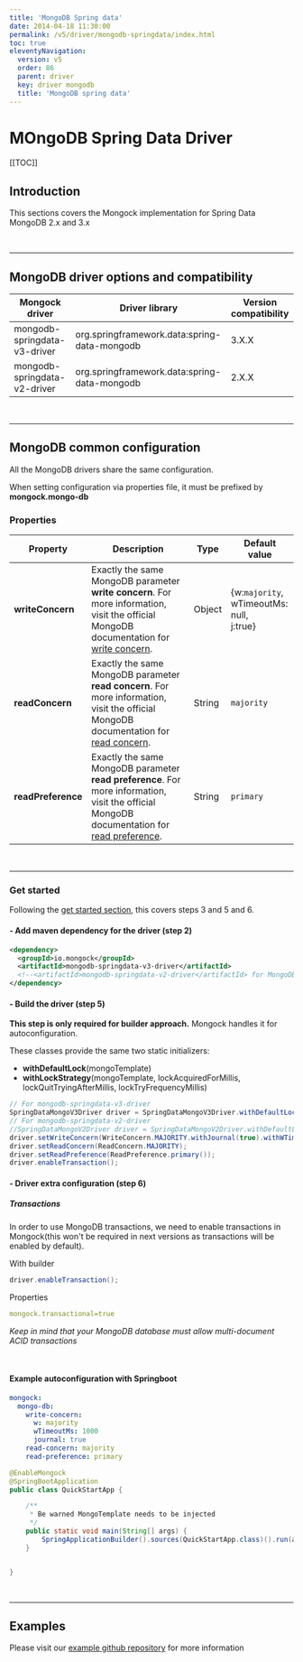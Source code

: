 ```yaml
---
title: 'MongoDB Spring data' 
date: 2014-04-18 11:30:00 
permalink: /v5/driver/mongodb-springdata/index.html
toc: true
eleventyNavigation:
  version: v5
  order: 86 
  parent: driver
  key: driver mongodb 
  title: 'MongoDB spring data'
---
```

<h1 class="title">MOngoDB Spring Data Driver</h1>

[[TOC]]
## Introduction
This sections covers the Mongock implementation for Spring Data MongoDB 2.x and 3.x 

<br />

-------------------------------------------

## MongoDB driver options and compatibility

|     Mongock driver           |                  Driver library              | Version compatibility |
|------------------------------|----------------------------------------------|-----------------------|
| mongodb-springdata-v3-driver | org.springframework.data:spring-data-mongodb | 3.X.X                 |
| mongodb-springdata-v2-driver | org.springframework.data:spring-data-mongodb | 2.X.X                 |

<br />

-------------------------------------------

## MongoDB common configuration
All the MongoDB drivers share the same configuration. 

<p class="tipAlt">When setting configuration via properties file, it must be prefixed by <b>mongock.mongo-db</b></p>

### Properties


| Property           | Description                                                                                  | Type                | Default value |
| -------------------|----------------------------------------------------------------------------------------------|---------------------|---------------|
| **writeConcern**   | Exactly the same MongoDB parameter **write concern**. For more information, visit the official MongoDB documentation for [write concern](https://docs.mongodb.com/manual/reference/write-concern/).  | Object      |{w:`majority`,<br />wTimeoutMs: null,<br />j:true} |  
| **readConcern**    | Exactly the same MongoDB parameter **read concern**. For more information, visit the official MongoDB documentation for [read concern](https://docs.mongodb.com/manual/reference/read-concern/).  | String      | `majority` |
| **readPreference** | Exactly the same MongoDB parameter **read preference**. For more information, visit the official MongoDB documentation for [read preference](https://docs.mongodb.com/manual/reference/read-preference/).  | String      | `primary` |

<br />

-------------------------------------------

### Get started 
Following the [get started section](/v5/get-started#steps-to-run-mongock), this covers steps 3 and 5 and 6.
#### - Add maven dependency for the driver (step 2)
```xml
<dependency>
  <groupId>io.mongock</groupId>
  <artifactId>mongodb-springdata-v3-driver</artifactId>
  <!--<artifactId>mongodb-springdata-v2-driver</artifactId> for MongoDB spring data v2-->
</dependency>
```

#### - Build the driver (step 5)

<p class="successAlt"><b>This step is only required for builder approach.</b> Mongock handles it for autoconfiguration.</p>

These classes provide the same two static initializers:

- **withDefaultLock**(mongoTemplate)
- **withLockStrategy**(mongoTemplate, lockAcquiredForMillis, lockQuitTryingAfterMillis, lockTryFrequencyMillis)


```java
// For mongodb-springdata-v3-driver
SpringDataMongoV3Driver driver = SpringDataMongoV3Driver.withDefaultLock(mongoTemplate);
// For mongodb-springdata-v2-driver
//SpringDataMongoV2Driver driver = SpringDataMongoV2Driver.withDefaultLock(mongoTemplate);
driver.setWriteConcern(WriteConcern.MAJORITY.withJournal(true).withWTimeout(1000, TimeUnit.MILLISECONDS));
driver.setReadConcern(ReadConcern.MAJORITY);
driver.setReadPreference(ReadPreference.primary());
driver.enableTransaction();
```
#### - Driver extra configuration (step 6)

##### Transactions
In order to use MongoDB transactions, we need to enable transactions in Mongock(this won't be required in next versions as transactions will be enabled by default).

With builder
```java
driver.enableTransaction();
```
Properties
```yaml
mongock.transactional=true
```

_Keep in mind that your MongoDB database must allow multi-document ACID transactions_


<br />

#### Example autoconfiguration with Springboot

```yaml
mongock:
  mongo-db:
    write-concern:
      w: majority
      wTimeoutMs: 1000
      journal: true
    read-concern: majority
    read-preference: primary
```

```java
@EnableMongock
@SpringBootApplication
public class QuickStartApp {

    /**
     * Be warned MongoTemplate needs to be injected
     */
    public static void main(String[] args) {
        SpringApplicationBuilder().sources(QuickStartApp.class)().run(args);
    }


}
```
<br />

-------------------------------------------

## Examples 
<p class="successAlt">Please visit our <a href="https://github.com/mongock/mongock-examples/tree/master/mongodb">example github repository</a> for more information</p>



